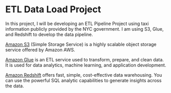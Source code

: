 # ETL Data Load Project

In this project, I will be developing an ETL Pipeline Project using taxi information publicly provided by the NYC government. I am using S3, Glue, and Redshift to develop the data pipeline.

[Amazon S3](https://aws.amazon.com/s3/) (Simple Storage Service) is a highly scalable object storage service offered by Amazon AWS. 

[Amazon Glue](https://aws.amazon.com/glue/) is an ETL service used to transform, prepare, and clean data. It is used for data analytics, machine learning, and application development.

[Amazon Redshift](https://aws.amazon.com/redshift/) offers fast, simple, cost-effective data warehousing. You can use the powerful SQL analytic capabilities to generate insights across the data.


